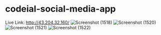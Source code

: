 # codeial-social-media-app
Live Link: http://43.204.32.160/
![Screenshot (1518)](https://user-images.githubusercontent.com/79644328/195155320-376403a0-9a72-4140-ba52-58346c2ce553.png)
![Screenshot (1520)](https://user-images.githubusercontent.com/79644328/195155325-d154f8ed-97d8-4aa3-81ce-454215b04fd3.png)
![Screenshot (1521)](https://user-images.githubusercontent.com/79644328/195155327-29e009bc-2c9c-48fd-8ee0-b8f1aceeed02.png)
![Screenshot (1522)](https://user-images.githubusercontent.com/79644328/195155329-4ecdd3f1-9a34-4626-8805-f415caf08b27.png)
